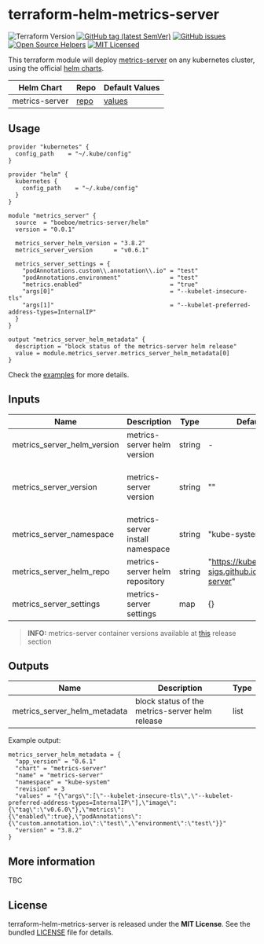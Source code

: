 # terraform-helm-metrics-server

![Terraform Version](https://img.shields.io/badge/terraform-≥_1.0.0-blueviolet)
[![GitHub tag (latest SemVer)](https://img.shields.io/github/v/tag/boeboe/terraform-helm-metrics-server?label=registry)](https://registry.terraform.io/modules/boeboe/metrics-server/helm)
[![GitHub issues](https://img.shields.io/github/issues/boeboe/terraform-helm-metrics-server)](https://github.com/boeboe/terraform-helm-metrics-server/issues)
[![Open Source Helpers](https://www.codetriage.com/boeboe/terraform-helm-metrics-server/badges/users.svg)](https://www.codetriage.com/boeboe/terraform-helm-metrics-server)
[![MIT Licensed](https://img.shields.io/badge/license-MIT-green.svg)](https://tldrlegal.com/license/mit-license)

This terraform module will deploy [metrics-server](https://github.com/kubernetes-sigs/metrics-server) on any kubernetes cluster, using the official [helm charts](hhttps://artifacthub.io/packages/helm/metrics-server/metrics-server).

| Helm Chart | Repo | Default Values |
|------------|------|--------|
| metrics-server | [repo](hhttps://artifacthub.io/packages/helm/metrics-server/metrics-server) | [values](https://artifacthub.io/packages/helm/metrics-server/metrics-server?modal=values) |

## Usage

``` hcl
provider "kubernetes" {
  config_path    = "~/.kube/config"
}

provider "helm" {
  kubernetes {
    config_path    = "~/.kube/config"
  }
}

module "metrics_server" {
  source  = "boeboe/metrics-server/helm"
  version = "0.0.1"

  metrics_server_helm_version = "3.8.2"
  metrics_server_version      = "v0.6.1"

  metrics_server_settings = {
    "podAnnotations.custom\\.annotation\\.io" = "test"
    "podAnnotations.environment"              = "test"
    "metrics.enabled"                         = "true"
    "args[0]"                                 = "--kubelet-insecure-tls"
    "args[1]"                                 = "--kubelet-preferred-address-types=InternalIP"
  }
}

output "metrics_server_helm_metadata" {
  description = "block status of the metrics-server helm release"
  value = module.metrics_server.metrics_server_helm_metadata[0]
}
```

Check the [examples](examples) for more details.

## Inputs

| Name | Description | Type | Default | Required | Remarks |
|------|-------------|------|---------|----------|--------|
| metrics_server_helm_version | metrics-server helm version | string | - | true | |
| metrics_server_version | metrics-server version | string | "" | false | if not specified, use chart appVersion value |
| metrics_server_namespace | metrics-server install namespace | string | "kube-system" | false | |
| metrics_server_helm_repo | metrics-server helm repository | string | "https://kubernetes-sigs.github.io/metrics-server" | false | |
| metrics_server_settings | metrics-server settings | map | {} | false | |

> **INFO:** metrics-server container versions available at [this](https://github.com/kubernetes-sigs/metrics-server/releases) release section

## Outputs

| Name | Description | Type |
|------|-------------|------|
| metrics_server_helm_metadata | block status of the metrics-server helm release | list |


Example output:

``` hcl
metrics_server_helm_metadata = {
  "app_version" = "0.6.1"
  "chart" = "metrics-server"
  "name" = "metrics-server"
  "namespace" = "kube-system"
  "revision" = 3
  "values" = "{\"args\":[\"--kubelet-insecure-tls\",\"--kubelet-preferred-address-types=InternalIP\"],\"image\":{\"tag\":\"v0.6.0\"},\"metrics\":{\"enabled\":true},\"podAnnotations\":{\"custom.annotation.io\":\"test\",\"environment\":\"test\"}}"
  "version" = "3.8.2"
}
```

## More information

TBC

## License

terraform-helm-metrics-server is released under the **MIT License**. See the bundled [LICENSE](LICENSE) file for details.
